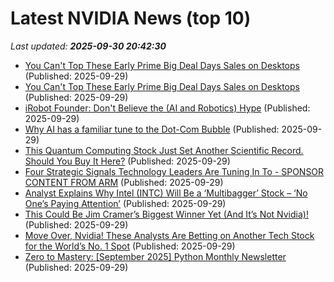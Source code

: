 # Latest NVIDIA News (top 10)
_Last updated: **2025-09-30 20:42:30**_

- [You Can't Top These Early Prime Big Deal Days Sales on Desktops](https://uk.pcmag.com/desktop-pcs/160342/you-cant-top-these-early-prime-big-deal-days-sales-on-desktops) (Published: 2025-09-29)
- [You Can't Top These Early Prime Big Deal Days Sales on Desktops](https://me.pcmag.com/en/old-desktop-pcs/32526/you-cant-top-these-early-prime-big-deal-days-sales-on-desktops) (Published: 2025-09-29)
- [iRobot Founder: Don't Believe the (AI and Robotics) Hype](https://crazystupidtech.com/2025/09/29/irobot-founder-dont-believe-the-ai-robotics-hype/) (Published: 2025-09-29)
- [Why AI has a familiar tune to the Dot-Com Bubble](https://finance.yahoo.com/video/why-ai-familiar-tune-dot-201010895.html) (Published: 2025-09-29)
- [This Quantum Computing Stock Just Set Another Scientific Record. Should You Buy It Here?](https://www.barchart.com/story/news/35108859/this-quantum-computing-stock-just-set-another-scientific-record-should-you-buy-it-here) (Published: 2025-09-29)
- [Four Strategic Signals Technology Leaders Are Tuning In To - SPONSOR CONTENT FROM ARM](https://hbr.org/sponsored/2025/09/four-strategic-signals-technology-leaders-are-tuning-in-to) (Published: 2025-09-29)
- [Analyst Explains Why Intel (INTC) Will Be a ‘Multibagger’ Stock – ‘No One’s Paying Attention’](https://finance.yahoo.com/news/analyst-explains-why-intel-intc-194859255.html) (Published: 2025-09-29)
- [This Could Be Jim Cramer’s Biggest Winner Yet (And It’s Not Nvidia)!](https://biztoc.com/x/f37699734b4892e0) (Published: 2025-09-29)
- [Move Over, Nvidia! These Analysts Are Betting on Another Tech Stock for the World’s No. 1 Spot](https://biztoc.com/x/d3fc1155c9ab8550) (Published: 2025-09-29)
- [Zero to Mastery: [September 2025] Python Monthly Newsletter ](https://zerotomastery.io/blog/python-monthly-newsletter-september-2025/) (Published: 2025-09-29)

